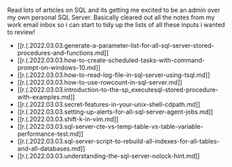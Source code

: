 
Read lots of articles on SQL and its getting me excited to be an admin over my own personal SQL Server. Basically cleared out all the notes from my work email inbox so i can start to tidy up the lists of all these inputs i wanted to review!

- [[r.(.2022.03.03.generate-a-parameter-list-for-all-sql-server-stored-procedures-and-functions.md]]
- [[r.(.2022.03.03.how-to-create-scheduled-tasks-with-command-prompt-on-windows-10.md]]
- [[r.(.2022.03.03.how-to-read-log-file-in-sql-server-using-tsql.md]]
- [[r.(.2022.03.03.how-to-use-rowcount-in-sql-server.md]]
- [[r.(.2022.03.03.introduction-to-the-sp_executesql-stored-procedure-with-examples.md]]
- [[r.(.2022.03.03.secret-features-in-your-unix-shell-cdpath.md]]
- [[r.(.2022.03.03.setting-up-alerts-for-all-sql-server-agent-jobs.md]]
- [[r.(.2022.03.03.shift-k-in-vim.md]]
- [[r.(.2022.03.03.sql-server-cte-vs-temp-table-vs-table-variable-performance-test.md]]
- [[r.(.2022.03.03.sql-server-script-to-rebuild-all-indexes-for-all-tables-and-all-databases.md]]
- [[r.(.2022.03.03.understanding-the-sql-server-nolock-hint.md]]
